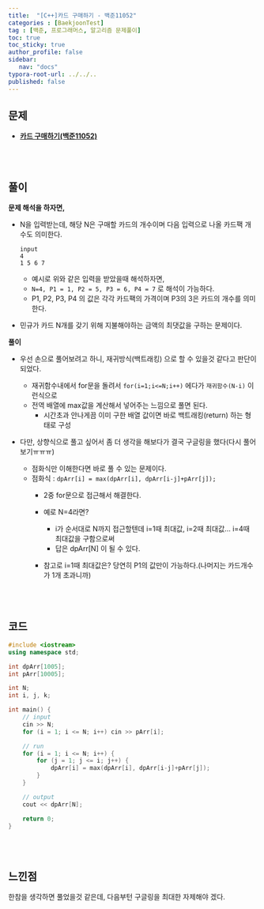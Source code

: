 ```yaml
---
title:  "[C++]카드 구매하기 - 백준11052"
categories : [BaekjoonTest]
tag : [백준, 프로그래머스, 알고리즘 문제풀이]
toc: true
toc_sticky: true
author_profile: false
sidebar:
   nav: "docs"
typora-root-url: ../../..
published: false
---
```




## 문제

* **[카드 구매하기(백준11052)](https://www.acmicpc.net/problem/11052)**

<br><br>

## 풀이

**문제 해석을 하자면,**

* N을 입력받는데, 해당 N은 구매할 카드의 개수이며 다음 입력으로 나올 카드팩 개수도 의미한다.

  ```
  input
  4
  1 5 6 7
  ```

  * 예시로 위와 같은 입력을 받았을때 해석하자면,
  * `N=4, P1 = 1, P2 = 5, P3 = 6, P4 = 7` 로 해석이 가능하다.
  * P1, P2, P3, P4 의 값은 각각 카드팩의 가격이며 P3의 3은 카드의 개수를 의미한다.

* 민규가 카드 N개를 갖기 위해 지불해야하는 금액의 최댓값을 구하는 문제이다.



**풀이**

* 우선 손으로 풀어보려고 하니, 재귀방식(백트래킹) 으로 할 수 있을것 같다고 판단이 되었다.
  * 재귀함수내에서 for문을 돌려서 `for(i=1;i<=N;i++)` 에다가 `재귀함수(N-i)` 이런식으로
  * 전역 배열에 max값을 계산해서 넣어주는 느낌으로 풀면 된다.
    * 시간초과 안나게끔 이미 구한 배열 값이면 바로 백트래킹(return) 하는 형태로 구성

* 다만, 상향식으로 풀고 싶어서 좀 더 생각을 해보다가 결국 구글링을 했다(다시 풀어보기ㅠㅠㅠ)
  * 점화식만 이해한다면 바로 풀 수 있는 문제이다.
  * 점화식 : `dpArr[i] = max(dpArr[i], dpArr[i-j]+pArr[j]);`
    * 2중 for문으로 접근해서 해결한다.
    * 예로 N=4라면? 
      * i가 순서대로 N까지 접근할텐데 i=1때 최대값, i=2때 최대값... i=4때 최대값을 구함으로써
      * 답은 dpArr[N] 이 될 수 있다.

    * 참고로 i=1때 최대값은? 당연히 P1의 값만이 가능하다.(나머지는 카드개수가 1개 초과니까)





<br><br>

## 코드

```c++
#include <iostream>
using namespace std;

int dpArr[1005];
int pArr[10005];

int N;
int i, j, k;

int main() {
	// input
	cin >> N;
	for (i = 1; i <= N; i++) cin >> pArr[i];

	// run
	for (i = 1; i <= N; i++) {
		for (j = 1; j <= i; j++) {
			dpArr[i] = max(dpArr[i], dpArr[i-j]+pArr[j]);
		}
	}

	// output
	cout << dpArr[N];

	return 0;
}
```

<br><br>

## 느낀점

한참을 생각하면 풀었을것 같은데, 다음부턴 구글링을 최대한 자제해야 겠다.
